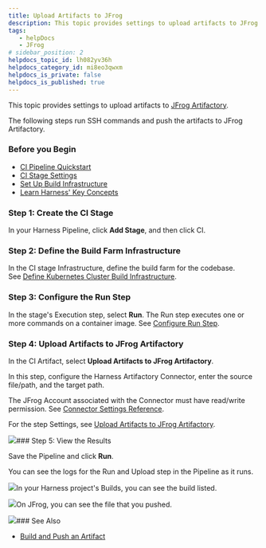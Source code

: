 ```yaml
---
title: Upload Artifacts to JFrog
description: This topic provides settings to upload artifacts to JFrog Artifactory.
tags: 
   - helpDocs
   - JFrog
# sidebar_position: 2
helpdocs_topic_id: lh082yv36h
helpdocs_category_id: mi8eo3qwxm
helpdocs_is_private: false
helpdocs_is_published: true
---
```


This topic provides settings to upload artifacts to [JFrog Artifactory](https://www.jfrog.com/confluence/display/JFROG/JFrog+Artifactory).

The following steps run SSH commands and push the artifacts to JFrog Artifactory.

### Before you Begin

* [CI Pipeline Quickstart](../../ci-quickstarts/ci-pipeline-quickstart.md)
* [CI Stage Settings](../../ci-technical-reference/ci-stage-settings.md)
* [Set Up Build Infrastructure](https://docs.harness.io/category/set-up-build-infrastructure)
* [Learn Harness' Key Concepts](https://ngdocs.harness.io/article/hv2758ro4e-learn-harness-key-concepts)

### Step 1: Create the CI Stage

In your Harness Pipeline, click **Add Stage**, and then click CI.

### Step 2: Define the Build Farm Infrastructure

In the CI stage Infrastructure, define the build farm for the codebase. See [Define Kubernetes Cluster Build Infrastructure](https://ngdocs.harness.io/article/x7aedul8qs-kubernetes-cluster-build-infrastructure-setup).

### Step 3: Configure the Run Step

In the stage's Execution step, select **Run**. The Run step executes one or more commands on a container image. See [Configure Run Step](../../ci-technical-reference/configure-service-dependency-step-settings.md). 

### Step 4: Upload Artifacts to JFrog Artifactory

In the CI Artifact, select **Upload Artifacts to JFrog Artifactory**.

In this step, configure the Harness Artifactory Connector, enter the source file/path, and the target path. 

The JFrog Account associated with the Connector must have read/write permission. See [C](https://ngdocs.harness.io/article/euueiiai4m-artifactory-connector-settings-reference)[onnector Settings Reference](https://ngdocs.harness.io/article/euueiiai4m-artifactory-connector-settings-reference).

For the step Settings, see [Upload Artifacts to JFrog Artifactory](../../ci-technical-reference/upload-artifacts-to-jfrog-artifactory-step-settings.md).

[![](https://files.helpdocs.io/i5nl071jo5/articles/ku0km8tpwf/1625218900031/j-0-gyt-06-tgq-0-rg-gg-9-dk-ejq-3-qx-niz-gi-n-04-m-1-uef-0-m-fxq-pfj-0-uuv-ve-w-llx-dw-ggci-2-zl-889-i-wnj-8-yoh-rmsher-ogz-a-8-bo-8-ik-0-r-60-dzn-0-k-nmks-3-cqo-68-n-9-hv-fslbm-dk-ejgxll-g-5-w-au)](https://files.helpdocs.io/i5nl071jo5/articles/ku0km8tpwf/1625218900031/j-0-gyt-06-tgq-0-rg-gg-9-dk-ejq-3-qx-niz-gi-n-04-m-1-uef-0-m-fxq-pfj-0-uuv-ve-w-llx-dw-ggci-2-zl-889-i-wnj-8-yoh-rmsher-ogz-a-8-bo-8-ik-0-r-60-dzn-0-k-nmks-3-cqo-68-n-9-hv-fslbm-dk-ejgxll-g-5-w-au)### Step 5: View the Results

Save the Pipeline and click **Run**. 

You can see the logs for the Run and Upload step in the Pipeline as it runs.

[![](https://files.helpdocs.io/i5nl071jo5/articles/ku0km8tpwf/1625218924096/d-axc-zlmfn-32-uc-9-pktyh-hse-d-1-uehom-ovy-1-ded-5-e-l-8-wld-3-ny-mpmosz-qw-s-0-k-4-x-5-evu-8-drj-6-y-zali-bxzt-5-o-s-4-vt-5-iqz-ssnp-tcf-2-d-31-t-3-pho-zsxlenvex-vn-ht-7-rz-50-yq-5-mvfn-nmgvc)](https://files.helpdocs.io/i5nl071jo5/articles/ku0km8tpwf/1625218924096/d-axc-zlmfn-32-uc-9-pktyh-hse-d-1-uehom-ovy-1-ded-5-e-l-8-wld-3-ny-mpmosz-qw-s-0-k-4-x-5-evu-8-drj-6-y-zali-bxzt-5-o-s-4-vt-5-iqz-ssnp-tcf-2-d-31-t-3-pho-zsxlenvex-vn-ht-7-rz-50-yq-5-mvfn-nmgvc)In your Harness project's Builds, you can see the build listed.

[![](https://files.helpdocs.io/i5nl071jo5/articles/ku0km8tpwf/1625218929695/7-lpav-2-cc-60-cv-16-tak-wxmk-tvp-vcts-al-425-i-td-nwl-n-3-c-tr-j-f-fwzz-rdq-zavg-und-ux-szthkyk-oishue-ksl-ixy-pntfloc-0-av-udl-0-o-ob-82-k-q-8-j-a-7-nevpcvm-5-lx-2-od-s-3-cf-ik-fo)](https://files.helpdocs.io/i5nl071jo5/articles/ku0km8tpwf/1625218929695/7-lpav-2-cc-60-cv-16-tak-wxmk-tvp-vcts-al-425-i-td-nwl-n-3-c-tr-j-f-fwzz-rdq-zavg-und-ux-szthkyk-oishue-ksl-ixy-pntfloc-0-av-udl-0-o-ob-82-k-q-8-j-a-7-nevpcvm-5-lx-2-od-s-3-cf-ik-fo)On JFrog, you can see the file that you pushed.

[![](https://files.helpdocs.io/i5nl071jo5/articles/ku0km8tpwf/1625218934313/r-yfrua-c-88-tr-8-wi-72-bf-fjw-tb-5-lq-vv-2-sv-0-6-v-vfl-g-8-c-lwkeft-as-mlik-5-ol-2-txld-cy-6-le-7-j-6-jy-nlab-sra-incsku-jwmxsi-p-59-u-rrzr-thb-n-4-lueuh-i-1-d-i-1-eyf-ho-ur-5-r-5-i-bbgpb-8)](https://files.helpdocs.io/i5nl071jo5/articles/ku0km8tpwf/1625218934313/r-yfrua-c-88-tr-8-wi-72-bf-fjw-tb-5-lq-vv-2-sv-0-6-v-vfl-g-8-c-lwkeft-as-mlik-5-ol-2-txld-cy-6-le-7-j-6-jy-nlab-sra-incsku-jwmxsi-p-59-u-rrzr-thb-n-4-lueuh-i-1-d-i-1-eyf-ho-ur-5-r-5-i-bbgpb-8)### See Also

* [Build and Push an Artifact](build-and-upload-an-artifact.md)

